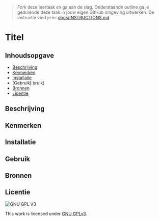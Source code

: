 > _Fork_ deze leertaak en ga aan de slag. Onderstaande outline ga je gedurende deze taak in jouw eigen GitHub omgeving uitwerken. De instructie vind je in: [docs/INSTRUCTIONS.md](docs/INSTRUCTIONS.md)

# Titel
<!-- Saml-zelftestapp-campaignwebsite-->

## Inhoudsopgave

  * [Beschrijving](#beschrijving)
  * [Kenmerken](#kenmerken)
  * [Installatie](#installatie)
  * [Gebruik]
bruik)
  * [Bronnen](#bronnen)
  * [Licentie](#licentie)

## Beschrijving
<!-- 🌐 Live Versie

SAML wilt een campagne website voor de nieuwe testassistent.com app. Hierbij is er een vijf page's ontwikkelt met behulp van HTML, CSS & JS om deze weer te geven. -->
<!-- (#ge![Screenshot (174)](https://user-images.githubusercontent.com/90189815/147141874-4647ac13-c97f-4f1f-a649-7f4cf13a7d1b.png)  -->
<!--🌐https://yasser-slaymen.github.io/saml-zelftestapp-campaign-website-flow/-->

## Kenmerken
<!-- 🐸 Kenmerken
Tools gebruikt:

💻 Visual Studio Code
✍️ Illustrator
🖌pexels.com
✍️ Pen & Papier
Code Skills:

💀 HTML5
🧍 CSS3
⚽ JavaScript -->

## Installatie

## Gebruik

## Bronnen

## Licentie

![GNU GPL V3](https://www.gnu.org/graphics/gplv3-127x51.png)

This work is licensed under [GNU GPLv3](./LICENSE).

